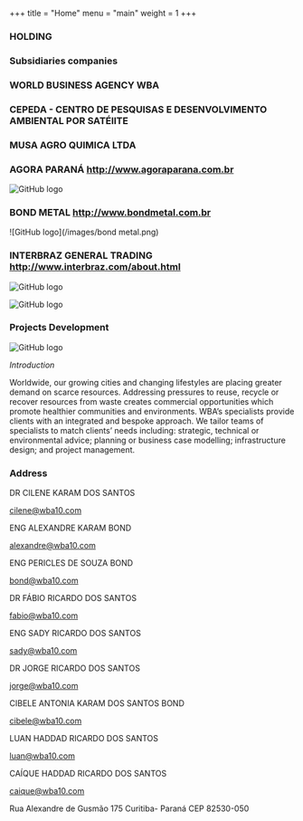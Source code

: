 +++
title = "Home"
menu = "main"
weight = 1
+++

### HOLDING
### Subsidiaries companies

### WORLD BUSINESS AGENCY   WBA

### CEPEDA - CENTRO DE PESQUISAS E DESENVOLVIMENTO AMBIENTAL POR SATÉlITE

### MUSA AGRO QUIMICA LTDA

### AGORA PARANÁ  http://www.agoraparana.com.br
![GitHub logo](/images/agoraparana.png)

### BOND METAL  http://www.bondmetal.com.br
![GitHub logo](/images/bond metal.png)

### INTERBRAZ GENERAL TRADING  http://www.interbraz.com/about.html         
![GitHub logo](/images/interbraz.png)





![GitHub logo](/images/florestatropicalalter.jpg)

### Projects Development

![GitHub logo](/images/projetos.jpg)

*Introduction*

Worldwide, our growing cities and changing lifestyles
are placing greater demand on scarce resources.
Addressing pressures to reuse, recycle or recover
resources from waste creates commercial opportunities
which promote healthier communities and environments.
WBA’s specialists provide clients with an integrated and
bespoke approach.
We tailor teams of specialists to match clients’ needs
including: strategic, technical or environmental advice;
planning or business case modelling; infrastructure
design; and project management.


### Address

DR CILENE KARAM DOS SANTOS

[cilene@wba10.com](http://github.com)

ENG ALEXANDRE KARAM BOND

[alexandre@wba10.com](http://github.com)

ENG PERICLES DE SOUZA BOND

[bond@wba10.com](http://github.com)

DR FÁBIO RICARDO DOS SANTOS

[fabio@wba10.com](http://github.com)

ENG SADY RICARDO DOS SANTOS

[sady@wba10.com](http://github.com)

DR JORGE RICARDO DOS SANTOS

[jorge@wba10.com](http://github.com)

CIBELE ANTONIA KARAM DOS SANTOS BOND

[cibele@wba10.com](http://github.com)

LUAN HADDAD RICARDO DOS SANTOS

[luan@wba10.com](http://github.com)

CAÍQUE HADDAD RICARDO DOS SANTOS

[caique@wba10.com](http://github.com)

Rua Alexandre de Gusmão 175 Curitiba- Paraná
CEP 82530-050
